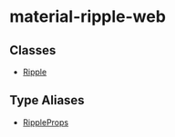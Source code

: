 # material-ripple-web

## Classes

- [Ripple](classes/Ripple.md)

## Type Aliases

- [RippleProps](type-aliases/RippleProps.md)
